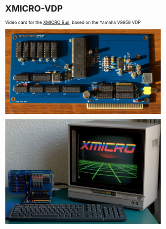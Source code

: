 # XMICRO-VDP
Video card for the [XMICRO Bus](https://github.com/X-Microsystems/xmicro-bus), based on the Yamaha V9958 VDP

![XMICRO-VDP](Images/XMICRO-VDP.jpg)

![XMICRO-VDP](Images/System%20Running.jpg)
